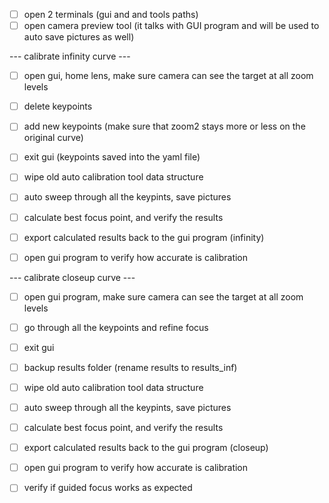 * [ ] open 2 terminals (gui and and tools paths)
* [ ] open camera preview tool (it talks with GUI program and will be used to auto save pictures as well)

--- calibrate infinity curve ---

* [ ] open gui, home lens, make sure camera can see the target at all zoom levels
* [ ] delete keypoints
* [ ] add new keypoints (make sure that zoom2 stays more or less on the original curve)
* [ ] exit gui (keypoints saved into the yaml file)

* [ ] wipe old auto calibration tool data structure
* [ ] auto sweep through all the keypints, save pictures
* [ ] calculate best focus point, and verify the results
* [ ] export calculated results back to the gui program (infinity)
* [ ] open gui program to verify how accurate is calibration

--- calibrate closeup curve ---

* [ ] open gui program, make sure camera can see the target at all zoom levels
* [ ] go through all the keypoints and refine focus
* [ ] exit gui 

* [ ] backup results folder (rename results to results_inf)
* [ ] wipe old auto calibration tool data structure
* [ ] auto sweep through all the keypints, save pictures
* [ ] calculate best focus point, and verify the results
* [ ] export calculated results back to the gui program (closeup)

* [ ] open gui program to verify how accurate is calibration
* [ ] verify if guided focus works as expected

